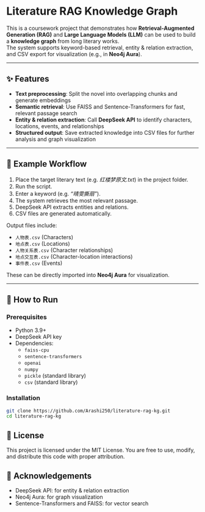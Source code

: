# Literature RAG Knowledge Graph

This is a coursework project that demonstrates how **Retrieval-Augmented Generation (RAG)** and **Large Language Models (LLM)** can be used to build a **knowledge graph** from long literary works.  
The system supports keyword-based retrieval, entity & relation extraction, and CSV export for visualization (e.g., in **Neo4j Aura**).

---

## ✨ Features
- **Text preprocessing**: Split the novel into overlapping chunks and generate embeddings  
- **Semantic retrieval**: Use FAISS and Sentence-Transformers for fast, relevant passage search  
- **Entity & relation extraction**: Call **DeepSeek API** to identify characters, locations, events, and relationships  
- **Structured output**: Save extracted knowledge into CSV files for further analysis and graph visualization  

---

## 📖 Example Workflow
1. Place the target literary text (e.g. *红楼梦原文.txt*) in the project folder.  
2. Run the script.  
3. Enter a keyword (e.g. *“晴雯撕扇”*).  
4. The system retrieves the most relevant passage.  
5. DeepSeek API extracts entities and relations.  
6. CSV files are generated automatically.  

Output files include:  
- `人物表.csv` (Characters)  
- `地点表.csv` (Locations)  
- `人物关系表.csv` (Character relationships)  
- `地点交互表.csv` (Character-location interactions)  
- `事件表.csv` (Events)  

These can be directly imported into **Neo4j Aura** for visualization.

---

## 🚀 How to Run

### Prerequisites
- Python 3.9+  
- DeepSeek API key  
- Dependencies:  
  - `faiss-cpu`  
  - `sentence-transformers`  
  - `openai`  
  - `numpy`  
  - `pickle` (standard library)  
  - `csv` (standard library)  

### Installation
```bash
git clone https://github.com/Arashi250/literature-rag-kg.git
cd literature-rag-kg
```

## 📜 License

This project is licensed under the MIT License.
You are free to use, modify, and distribute this code with proper attribution.

## 🙏 Acknowledgements

- DeepSeek API: for entity & relation extraction
- Neo4j Aura: for graph visualization
- Sentence-Transformers and FAISS: for vector search

